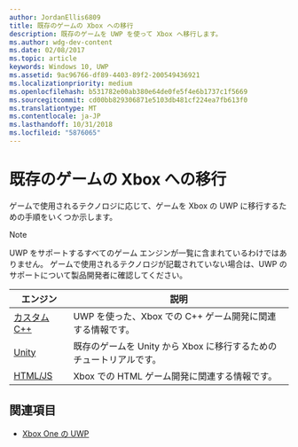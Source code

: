 ```yaml
---
author: JordanEllis6809
title: 既存のゲームの Xbox への移行
description: 既存のゲームを UWP を使って Xbox へ移行します。
ms.author: wdg-dev-content
ms.date: 02/08/2017
ms.topic: article
keywords: Windows 10, UWP
ms.assetid: 9ac96766-df89-4403-89f2-200549436921
ms.localizationpriority: medium
ms.openlocfilehash: b531782e00ab380e64de0fe5f4e6b1737c1f5669
ms.sourcegitcommit: cd00bb829306871e5103db481cf224ea7fb613f0
ms.translationtype: MT
ms.contentlocale: ja-JP
ms.lasthandoff: 10/31/2018
ms.locfileid: "5876065"
---
```

# <a name="bringing-existing-games-to-xbox"></a>既存のゲームの Xbox への移行


ゲームで使用されるテクノロジに応じて、ゲームを Xbox の UWP に移行するための手順をいくつか示します。

> [!NOTE]
> UWP をサポートするすべてのゲーム エンジンが一覧に含まれているわけではありません。 ゲームで使用されるテクノロジが記載されていない場合は、UWP のサポートについて製品開発者に確認してください。

| エンジン      | 説明 |
|------------|-------------|
|[カスタム C++](development-lanes-custom-cpp.md)| UWP を使った、Xbox での C++ ゲーム開発に関連する情報です。 |
|[Unity](development-lanes-unity.md)| 既存のゲームを Unity から Xbox に移行するためのチュートリアルです。 |
|[HTML/JS](development-lanes-html.md)| Xbox での HTML ゲーム開発に関連する情報です。 |

## <a name="see-also"></a>関連項目

- [Xbox One の UWP](index.md)
